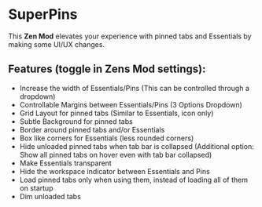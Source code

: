 # SuperPins

This **Zen Mod** elevates your experience with pinned tabs and Essentials by making some UI/UX changes.

## Features (toggle in Zens Mod settings):
  - Increase the width of Essentials/Pins (This can be controlled through a dropdown)
  - Controllable Margins between Essentials/Pins (3 Options Dropdown)
  - Grid Layout for pinned tabs (Similar to Essentials, icon only)
  - Subtle Background for pinned tabs
  - Border around pinned tabs and/or Essentials
  - Box like corners for Essentials (less rounded corners)
  - Hide unloaded pinned tabs when tab bar is collapsed (Additional option: Show all pinned tabs on hover even with tab bar collapsed)
  - Make Essentials transparent
  - Hide the workspace indicator between Essentials and Pins
  - Load pinned tabs only when using them, instead of loading all of them on startup
  - Dim unloaded tabs
